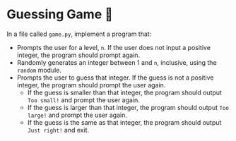 # Guessing Game 🔮

In a file called `game.py`, implement a program that:

- Prompts the user for a level, `n`. If the user does not input a positive integer, the program should prompt again.
- Randomly generates an integer between 1 and `n`, inclusive, using the `random` module.
- Prompts the user to guess that integer. If the guess is not a positive integer, the program should prompt the user again.
   - If the guess is smaller than that integer, the program should output `Too small!` and prompt the user again.
   - If the guess is larger than that integer, the program should output `Too large!` and prompt the user again.
   - If the guess is the same as that integer, the program should output `Just right!` and exit.

